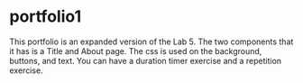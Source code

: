 # portfolio1
This portfolio is an expanded version of the Lab 5. The two components that it has is a Title and About page. The css is used on the background, buttons, and text. You can have a duration timer exercise and a repetition exercise. 